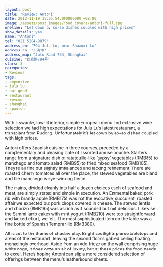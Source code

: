 ```yaml
---
layout: post
title: 'Review: Antoni'
date: 2012-11-19 15:06:54.000000000 +08:00
image: /assets/post_images/food_covers/antoni-full.jpg
oneline: "Let down by so-so dishes coupled with high prices"
show_details: yes
name: "Antoni"
tel: "021 5204-9879"
address_en: "794 Julu Lu, near Shaanxi Lu"
address_cn: "上海市"
address_map: "Julu Road 794, Shanghai"
cuisine: "巨鹿路794号"
stars: 3
categories:
- Reviews
tags:
- expensive
- julu lu
- not good
- restaurant
- review
- shanghai
- spanish
---
```

With a swanky, low-lit interior, simple European menu and extensive wine selection we had high expectations for Julu Lu’s latest restaurant, a transplant from Pudong. Unfortunately it’s let down by so-so dishes coupled with high prices.

Antoni offers Spanish cuisine in three courses, preceded by a complementary and pleasing slate of assorted amuse bouche. Starters range from a signature dish of ratatouille-like ‘gypsy’ vegetables (RMB85) to manchego and tomato salad (RMB95) to fried mixed seafood (RMB105). They’re all fine but slightly imbalanced and lacking refinement. There are roasted cherry tomatoes all over the place, the stewed vegetables are bland and the manchego is eye-winking fierce.

The mains, divided cleanly into half a dozen choices each of seafood and meat, are simply stated and simple in execution. An Emmental baked pork rib with brandy apple (RMB175) was not the evocative, succulent, roasted affair we expected but pork chops covered in cheese. The stewed lentils and chorizo (RMB195) was as rich as it sounded but not delicious. Likewise the Sammi lamb cakes with mint yogurt (RMB210) were too straightforward and lacked effort, we felt. The most sophisticated item on the table was a fine bottle of Spanish Tempranillo (RMB380).

All is set to the theme of shadow play. Bright spotlights pierce tabletops and areas of the restaurant, leaving the second floor’s gabled ceiling floating menacingly overhead. Aside from an odd frieze on the wall comprising huge white cogs, it does ooze an air of luxury, but at these prices the food needs to excel. Here’s hoping Antoni can slip a more considered selection of offerings between the menu’s leatherbound sheets.